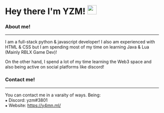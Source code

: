<h1 align="left">
    Hey there 
    I'm YZM! 
    <img src="https://raw.githubusercontent.com/MartinHeinz/MartinHeinz/master/wave.gif" width="30px"> 
</h1>

### About me!
---
I am a full-stack python & javascript developer! I also am experienced with HTML & CSS but I am spending most of my time on learning Java & Lua (Mainly RBLX Game Dev)!

On the other hand, I spend a lot of my time learning the Web3 space and also being active on social platforms like discord! 

### Contact me!
---
You can contact me in a varaity of ways. Being:<br>
⁕ Discord: yzm#3801 <br>
⁕ Website: https://y4mn.ml/
